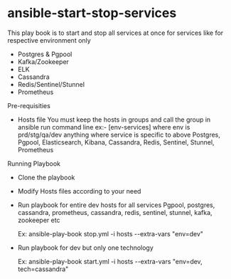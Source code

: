 # ansible-start-stop-services

This play book is to start and stop all services at once for services like for respective environment only
- Postgres & Pgpool
- Kafka/Zookeeper
- ELK
- Cassandra
- Redis/Sentinel/Stunnel
- Prometheus


Pre-requisities
- Hosts file
  You must keep the hosts in groups and call the group in ansible run command line
  ex:-
  [env-services]
  where env is prd/stg/qa/dev anything
  where service is specific to above Postgres, Pgpool, Elasticsearch, Kibana, Cassandra, Redis, Sentinel, Stunnel, Prometheus
  
Running Playbook
- Clone the playbook

- Modify Hosts files according to your need

- Run playbook for entire dev hosts for all services Pgpool, postgres, cassandra, prometheus, cassandra, redis, sentinel, stunnel, kafka, zookeeper etc

  Ex: ansible-play-book stop.yml -i hosts --extra-vars "env=dev"
  
- Run playbook for dev but only one technology

  Ex: ansible-play-book start.yml -i hosts --extra-vars "env=dev, tech=cassandra"
  

